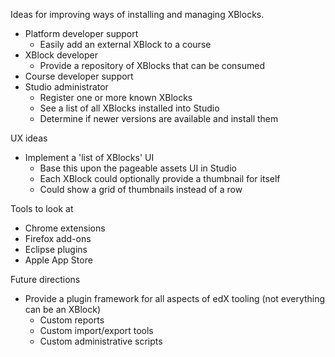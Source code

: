 Ideas for improving ways of installing and managing XBlocks.

* Platform developer support
  * Easily add an external XBlock to a course
* XBlock developer
  * Provide a repository of XBlocks that can be consumed 
* Course developer support
* Studio administrator
  * Register one or more known XBlocks
  * See a list of all XBlocks installed into Studio
  * Determine if newer versions are available and install them

UX ideas
* Implement a 'list of XBlocks' UI
  * Base this upon the pageable assets UI in Studio
  * Each XBlock could optionally provide a thumbnail for itself
  * Could show a grid of thumbnails instead of a row

Tools to look at
* Chrome extensions
* Firefox add-ons
* Eclipse plugins
* Apple App Store

Future directions
* Provide a plugin framework for all aspects of edX tooling (not everything can be an XBlock)
  * Custom reports
  * Custom import/export tools
  * Custom administrative scripts